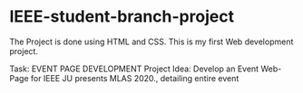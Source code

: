 # IEEE-student-branch-project

The Project is done using HTML and CSS. 
This is my first Web development project.

Task: EVENT PAGE DEVELOPMENT
Project Idea: Develop an Event Web-Page for IEEE JU presents MLAS 2020., detailing entire event
